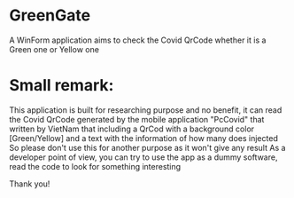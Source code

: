 # GreenGate

A WinForm application aims to check the Covid QrCode whether it is a Green one or Yellow one

# Small remark:
This application is built for researching purpose and no benefit, it can read the Covid QrCode generated by the mobile application "PcCovid" that written by VietNam that including a QrCod with a background color [Green/Yellow] and a text with the information of how many does injected
So please don't use this for another purpose as it won't give any result
As a developer point of view, you can try to use the app as a dummy software, read the code to look for something interesting

Thank you!
